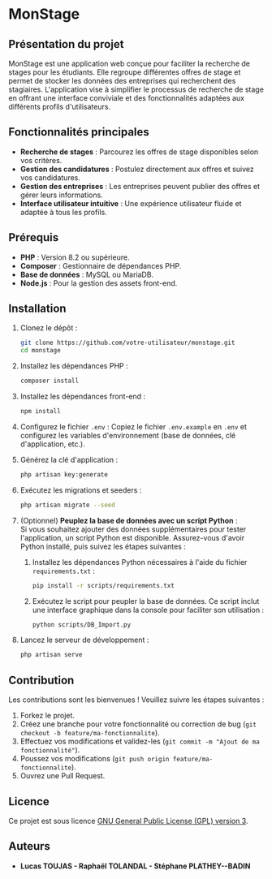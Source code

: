 # MonStage

## Présentation du projet
MonStage est une application web conçue pour faciliter la recherche de stages pour les étudiants. Elle regroupe différentes offres de stage et permet de stocker les données des entreprises qui recherchent des stagiaires. L'application vise à simplifier le processus de recherche de stage en offrant une interface conviviale et des fonctionnalités adaptées aux différents profils d'utilisateurs.

## Fonctionnalités principales
- **Recherche de stages** : Parcourez les offres de stage disponibles selon vos critères.
- **Gestion des candidatures** : Postulez directement aux offres et suivez vos candidatures.
- **Gestion des entreprises** : Les entreprises peuvent publier des offres et gérer leurs informations.
- **Interface utilisateur intuitive** : Une expérience utilisateur fluide et adaptée à tous les profils.

## Prérequis
- **PHP** : Version 8.2 ou supérieure.
- **Composer** : Gestionnaire de dépendances PHP.
- **Base de données** : MySQL ou MariaDB.
- **Node.js** : Pour la gestion des assets front-end.

## Installation
1. Clonez le dépôt :
   ```bash
   git clone https://github.com/votre-utilisateur/monstage.git
   cd monstage
   ```

2. Installez les dépendances PHP :
   ```bash
   composer install
   ```

3. Installez les dépendances front-end :
   ```bash
   npm install
   ```

4. Configurez le fichier `.env` :
   Copiez le fichier `.env.example` en `.env` et configurez les variables d'environnement (base de données, clé d'application, etc.).

5. Générez la clé d'application :
   ```bash
   php artisan key:generate
   ```

6. Exécutez les migrations et seeders :
   ```bash
   php artisan migrate --seed
   ```

7. (Optionnel) **Peuplez la base de données avec un script Python** :  
   Si vous souhaitez ajouter des données supplémentaires pour tester l'application, un script Python est disponible. Assurez-vous d'avoir Python installé, puis suivez les étapes suivantes :
   1. Installez les dépendances Python nécessaires à l'aide du fichier `requirements.txt` :
      ```bash
      pip install -r scripts/requirements.txt
      ```
   2. Exécutez le script pour peupler la base de données. Ce script inclut une interface graphique dans la console pour faciliter son utilisation :
      ```bash
      python scripts/DB_Import.py
      ```

8. Lancez le serveur de développement :
   ```bash
   php artisan serve
   ```

## Contribution
Les contributions sont les bienvenues ! Veuillez suivre les étapes suivantes :
1. Forkez le projet.
2. Créez une branche pour votre fonctionnalité ou correction de bug (`git checkout -b feature/ma-fonctionnalite`).
3. Effectuez vos modifications et validez-les (`git commit -m "Ajout de ma fonctionnalité"`).
4. Poussez vos modifications (`git push origin feature/ma-fonctionnalite`).
5. Ouvrez une Pull Request.

## Licence
Ce projet est sous licence [GNU General Public License (GPL) version 3](LICENSE).

## Auteurs
- **Lucas TOUJAS - Raphaël TOLANDAL - Stéphane PLATHEY--BADIN**